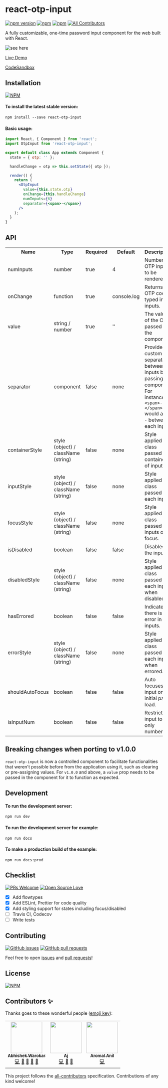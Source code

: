 # react-otp-input
[![npm version](https://badge.fury.io/js/react-otp-input.svg)](https://badge.fury.io/js/react-otp-input) [![npm](https://img.shields.io/npm/dw/react-otp-input.svg?logo=npm)](https://www.npmjs.com/package/react-otp-input) [![npm](https://img.shields.io/bundlephobia/minzip/react-otp-input)](https://www.npmjs.com/package/react-otp-input)<!-- ALL-CONTRIBUTORS-BADGE:START - Do not remove or modify this section -->
[![All Contributors](https://img.shields.io/badge/all_contributors-3-orange.svg?style=flat-square)](#contributors-)
<!-- ALL-CONTRIBUTORS-BADGE:END -->

A fully customizable, one-time password input component for the web built with React.

![see here](https://media.giphy.com/media/lN98dFU6h3oP0wWS5x/giphy.gif)

[Live Demo](https://devfolioco.github.io/react-otp-input)

[CodeSandbox](https://codesandbox.io/s/react-otp-input-demo-v2-1iy52)

## Installation

[![NPM](https://nodei.co/npm/react-otp-input.png?compact=true)](https://nodei.co/npm/react-otp-input/)

#### To install the latest stable version:

```
npm install --save react-otp-input
```

#### Basic usage:

```jsx
import React, { Component } from 'react';
import OtpInput from 'react-otp-input';

export default class App extends Component {
  state = { otp: '' };

  handleChange = otp => this.setState({ otp });

  render() {
    return (
      <OtpInput
        value={this.state.otp}
        onChange={this.handleChange}
        numInputs={6}
        separator={<span>-</span>}
      />
    );
  }
}
```

## API

<table>
  <tr>
    <th>Name<br/></th>
    <th>Type</th>
    <th>Required</th>
    <th>Default</th>
    <th>Description</th>
  </tr>
  <tr>
    <td>numInputs</td>
    <td>number</td>
    <td>true</td>
    <td>4</td>
    <td>Number of OTP inputs to be rendered.</td>
  </tr>
  <tr>
    <td>onChange</td>
    <td>function</td>
    <td>true</td>
    <td>console.log</td>
    <td>Returns OTP code typed in inputs.</td>
  </tr>
  <tr>
    <td>value</td>
    <td>string / number</td>
    <td>true</td>
    <td>''</td>
    <td>The value of the OTP passed into the component.</td>
  </tr>
  <!-- <tr>
    <td>placeholder</td>
    <td>string</td>
    <td>false</td>
    <td>none</td>
    <td>Provide a custom placeholder. Should be a single character or a string of length <code>numInputs</code>.</td>
  </tr> -->
  <tr>
    <td>separator</td>
    <td>component<br/></td>
    <td>false</td>
    <td>none</td>
    <td>Provide a custom separator between inputs by passing a component. For instance, <code>&lt;span&gt;-&lt;/span&gt;</code> would add <code>-</code> between each input</td>
  </tr>
  <tr>
    <td>containerStyle</td>
    <td>style (object) / className (string)</td>
    <td>false</td>
    <td>none</td>
    <td>Style applied or class passed to container of inputs.</td>
  </tr>
  <tr>
    <td>inputStyle</td>
    <td>style (object) / className (string)</td>
    <td>false</td>
    <td>none</td>
    <td>Style applied or class passed to each input.</td>
  </tr>
  <tr>
    <td>focusStyle</td>
    <td>style (object) / className (string)</td>
    <td>false</td>
    <td>none</td>
    <td>Style applied or class passed to inputs on focus.</td>
  </tr>
  <tr>
    <td>isDisabled</td>
    <td>boolean</td>
    <td>false</td>
    <td>false</td>
    <td>Disables all the inputs.</td>
  </tr>
  <tr>
    <td>disabledStyle</td>
    <td>style (object) / className (string)</td>
    <td>false</td>
    <td>none</td>
    <td>Style applied or class passed to each input when disabled.</td>
  </tr>
  <tr>
    <td>hasErrored</td>
    <td>boolean</td>
    <td>false</td>
    <td>false</td>
    <td>Indicates there is an error in the inputs.</td>
  </tr>
  <tr>
    <td>errorStyle</td>
    <td>style (object) / className (string)</td>
    <td>false</td>
    <td>none</td>
    <td>Style applied or class passed to each input when errored.</td>
  </tr>
  <tr>
    <td>shouldAutoFocus</td>
    <td>boolean</td>
    <td>false</td>
    <td>false</td>
    <td>Auto focuses input on initial page load.</td>
  </tr>
  <tr>
    <td>isInputNum</td>
    <td>boolean</td>
    <td>false</td>
    <td>false</td>
    <td>Restrict input to only numbers.</td>
  </tr>
</table>

## Breaking changes when porting to v1.0.0

`react-otp-input` is now a controlled component to facilitate functionalities that weren't possible before from the application using it, such as clearing or pre-assigning values. For `v1.0.0` and above, a `value` prop needs to be passed in the component for it to function as expected.

## Development

#### To run the development server:

```
npm run dev
```

#### To run the development server for example:

```
npm run docs
```

#### To make a production build of the example:

```
npm run docs:prod
```

## Checklist

[![PRs Welcome](https://img.shields.io/badge/PRs-welcome-brightgreen.svg?style=flat&logo=github)](https://github.com/devfolioco/react-otp-input/pulls) [![Open Source Love](https://badges.frapsoft.com/os/v2/open-source.svg?v=103)](https://github.com/devfolioco/react-otp-input)

- [x] Add flowtypes
- [x] Add ESLint, Prettier for code quality
- [x] Add styling support for states including focus/disabled
- [ ] Travis CI, Codecov
- [ ] Write tests

## Contributing

[![GitHub issues](https://img.shields.io/github/issues-raw/devfolioco/react-otp-input?logo=github)](https://github.com/devfolioco/react-otp-input/issues) [![GitHub pull requests](https://img.shields.io/github/issues-pr/devfolioco/react-otp-input?logo=git)](https://github.com/devfolioco/react-otp-input/pulls)

Feel free to open [issues](https://github.com/devfolioco/react-otp-input/issues/new/choose) and [pull requests](https://github.com/devfolioco/react-otp-input/pulls)!

## License

[![NPM](https://img.shields.io/npm/l/react-otp-input)](https://github.com/devfolioco/react-otp-input/blob/master/LICENSE)

## Contributors ✨

Thanks goes to these wonderful people ([emoji key](https://allcontributors.org/docs/en/emoji-key)):

<!-- ALL-CONTRIBUTORS-LIST:START - Do not remove or modify this section -->
<!-- prettier-ignore-start -->
<!-- markdownlint-disable -->
<table>
  <tr>
    <td align="center"><a href="https://github.com/apollonian"><img src="https://avatars2.githubusercontent.com/u/2150306?v=4?s=100" width="100px;" alt=""/><br /><sub><b>Abhishek Warokar</b></sub></a><br /><a href="https://github.com/devfolioco/react-otp-input/commits?author=apollonian" title="Code">💻</a> <a href="#design-apollonian" title="Design">🎨</a> <a href="#maintenance-apollonian" title="Maintenance">🚧</a> <a href="#ideas-apollonian" title="Ideas, Planning, & Feedback">🤔</a> <a href="https://github.com/devfolioco/react-otp-input/pulls?q=is%3Apr+reviewed-by%3Aapollonian" title="Reviewed Pull Requests">👀</a></td>
    <td align="center"><a href="https://ajayns.me"><img src="https://avatars0.githubusercontent.com/u/20743219?v=4?s=100" width="100px;" alt=""/><br /><sub><b>Aj</b></sub></a><br /><a href="https://github.com/devfolioco/react-otp-input/commits?author=ajayns" title="Code">💻</a> <a href="#design-ajayns" title="Design">🎨</a> <a href="#ideas-ajayns" title="Ideas, Planning, & Feedback">🤔</a></td>
    <td align="center"><a href="http://aromalanil.me"><img src="https://avatars1.githubusercontent.com/u/49222186?v=4?s=100" width="100px;" alt=""/><br /><sub><b>Aromal Anil</b></sub></a><br /><a href="https://github.com/devfolioco/react-otp-input/commits?author=aromalanil" title="Code">💻</a></td>
  </tr>
</table>

<!-- markdownlint-restore -->
<!-- prettier-ignore-end -->

<!-- ALL-CONTRIBUTORS-LIST:END -->

This project follows the [all-contributors](https://github.com/all-contributors/all-contributors) specification. Contributions of any kind welcome!
